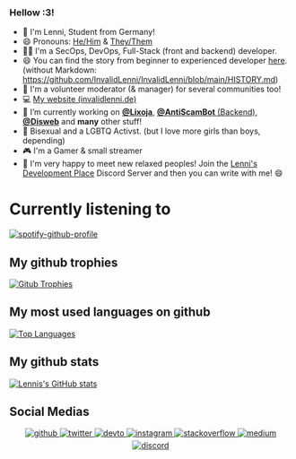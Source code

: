 ### Hellow :3!
- 🚩 I'm Lenni, Student from Germany!
- 😄 Pronouns: [He/Him](https://pronoun.is/he) & [They/Them](https://pronoun.they)
- 👩‍💻 I'm a SecOps, DevOps, Full-Stack (front and backend) developer.
- 😄 You can find the story from beginner to experienced developer [here](https://github.com/InvalidLenni/InvalidLenni/blob/main/HISTORY.md). (without Markdown: https://github.com/InvalidLenni/InvalidLenni/blob/main/HISTORY.md)
- 🔨 I'm a volunteer moderator (& manager) for several communities too!
- 💻 [My website (invalidlenni.de)](https://invalidlenni.de)
- 🔭 I’m currently working on [**@Lixoja**](https://www.lixoja.xyz/invite), [**@AntiScamBot** (Backend)](https://github.com/AntiScamBot/backend), [**@Disweb**](https://invalidlenni.gitbook.io/disweb/) and **many** other stuff! 
- 🌈 Bisexual and a LGBTQ Activst. (but I love more girls than boys, depending)
- 🎮 I'm a Gamer & small streamer
- 👋 I'm very happy to meet new relaxed peoples! Join the [Lenni's Development Place](https://discord.gg/ntJEy5ADMu) Discord Server and then you can write with me! 😄
# Currently listening to
[![spotify-github-profile](https://spotify-github-profile.vercel.app/api/view?uid=78buic09azh0aghqtt410l1s4&cover_image=true&theme=default&bar_color=53b14f&bar_color_cover=false)](https://spotify-github-profile.vercel.app/api/view?uid=78buic09azh0aghqtt410l1s4&redirect=true)
## My github trophies
[![Gitub Trophies](https://github-profile-trophy.vercel.app/?username=invalidlenni&theme=discord)](https://invalidlenni.de/)
## My most used languages on github
[![Top Languages](https://github-readme-stats.vercel.app/api/top-langs/?username=invalidlenni&layout=compact)](https://invalidlenni.de/)
## My github stats
[![Lennis's GitHub stats](https://github-readme-stats.vercel.app/api?username=invalidlenni&show_icons=true&theme=radical)](https://invalidlenni.de/)
## Social Medias
<div align="center">
<a href="https://github.com/invalidlenni" target="_blank">
<img src=https://img.shields.io/badge/github-%2324292e.svg?&style=for-the-badge&logo=github&logoColor=white alt=github style="margin-bottom: 5px;" />
</a>
<a href="https://twitter.com/invalidlenni" target="_blank">
<img src=https://img.shields.io/badge/twitter-%2300acee.svg?&style=for-the-badge&logo=twitter&logoColor=white alt=twitter style="margin-bottom: 5px;" />
</a>
<a href="https://dev.to/invalidlenni" target="_blank">
<img src=https://img.shields.io/badge/dev.to-%2308090A.svg?&style=for-the-badge&logo=dev.to&logoColor=white alt=devto style="margin-bottom: 5px;" />
</a>
<a href="https://instagram.com/invalidlenni" target="_blank">
<img src=https://img.shields.io/badge/instagram-%23000000.svg?&style=for-the-badge&logo=instagram&logoColor=white alt=instagram style="margin-bottom: 5px;" />
</a>
<a href="https://stackoverflow.com/users/14937630/invalidlenni" target="_blank">
<img src=https://img.shields.io/badge/stackoverflow-%23F28032.svg?&style=for-the-badge&logo=stackoverflow&logoColor=white alt=stackoverflow style="margin-bottom: 5px;" />
</a>
<a href="https://medium.com/@invalidlenni" target="_blank">
<img src=https://img.shields.io/badge/medium-%23292929.svg?&style=for-the-badge&logo=medium&logoColor=white alt=medium style="margin-bottom: 5px;" />
</a> 
<a href="https://discord.com/users/814233207515643974" target="_blank">
<img src=https://img.shields.io/badge/discord-%5865F2.svg?&style=for-the-badge&logo=discord&logoColor=white alt=discord style="margin-bottom: 5px;" />
</a>  
</div>  
  

</br>
